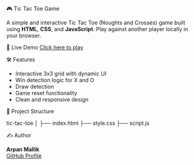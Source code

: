 🎮 Tic Tac Toe Game

A simple and interactive Tic Tac Toe (Noughts and Crosses) game built using **HTML**, **CSS**, and **JavaScript**. Play against another player locally in your browser.

🚀 Live Demo
[Click here to play](https://arpanmallik.github.io/tictacGame/) 



🛠️ Features
- Interactive 3x3 grid with dynamic UI
- Win detection logic for X and O
- Draw detection
- Game reset functionality
- Clean and responsive design

📂 Project Structure

tic-tac-toe
│
├── index.html 
├── style.css 
├── script.js 

✍️ Author

**Arpan Mallik**  
[GitHub Profile](https://github.com/ArpanMallik)
